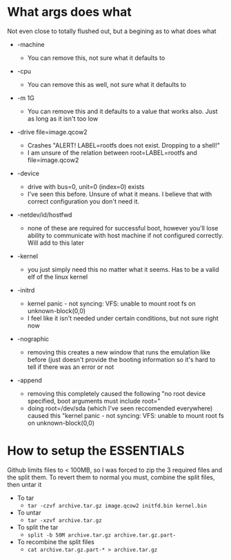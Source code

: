   
# What args does what
Not even close to totally flushed out, but a begining as to what does what

  - -machine
    * You can remove this, not sure what it defaults to

  - -cpu
    * You can remove this as well, not sure what it defaults to

  - -m 1G
    * You can remove this and it defaults to a value that works also. Just as long as it isn't too low

  - -drive file=image.qcow2 
    * Crashes "ALERT! LABEL=rootfs does not exist. Dropping to a shell!"
    * I am unsure of the relation between root=LABEL=rootfs and file=image.qcow2

  - -device
    * drive with bus=0, unit=0 (index=0) exists
    * I've seen this before. Unsure of what it means. I believe that with correct configuration you don't need it.

  - -netdev/id/hostfwd
    * none of these are required for successful boot, however you'll lose ability to communicate with 
      host machine if not configured correctly. Will add to this later
  
  - -kernel
    * you just simply need this no matter what it seems. Has to be a valid elf of the linux kernel
    
  - -initrd
    * kernel panic - not syncing: VFS: unable to mount root fs on unknown-block(0,0)
    * I feel like it isn't needed under certain conditions, but not sure right now
  
  - -nographic
    * removing this creates a new window that runs the emulation like before (just doesn't provide the booting information so
      it's hard to tell if there was an error or not
  
  - -append
    * removing this completely caused the following "no root device specified, boot arguments must include root="
    * doing root=/dev/sda (which I've seen reccomended everywhere) caused this "kernel panic - not syncing: VFS: unable to mount 
      root fs on unknown-block(0,0)

# How to setup the ESSENTIALS
Github limits files to < 100MB, so I was forced to zip the 3 required files and the split them. To revert them to normal you must, combine the split files, then untar it

  - To tar
    - `tar -czvf archive.tar.gz image.qcow2 initfd.bin kernel.bin`
  - To untar
    - `tar -xzvf archive.tar.gz`
  - To split the tar
    - `split -b 50M archive.tar.gz archive.tar.gz.part-`
  - To recombine the split files
    - `cat archive.tar.gz.part-* > archive.tar.gz`

